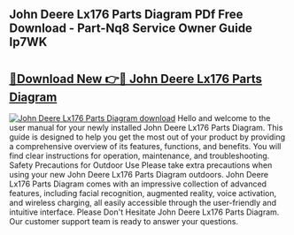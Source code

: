 ## John Deere Lx176 Parts Diagram PDf Free Download - Part-Nq8 Service Owner Guide Ip7WK

# <h2><a href="http://dfn7r0o.blite.top/?on=John+Deere+Lx176+Parts+Diagram">🔗Download New 👉🔴 John Deere Lx176 Parts Diagram</a></h2>

[![John Deere Lx176 Parts Diagram download](https://i.imgur.com/lujVjoI.png)](http://dfn7r0o.blite.top/?on=John+Deere+Lx176+Parts+Diagram)
Hello and welcome to the user manual for your newly installed John Deere Lx176 Parts Diagram. This guide is designed to help you get the most out of your product by providing a comprehensive overview of its features, functions, and benefits. You will find clear instructions for operation, maintenance, and troubleshooting. Safety Precautions for Outdoor Use Please take extra precautions when using your new John Deere Lx176 Parts Diagram outdoors. John Deere Lx176 Parts Diagram comes with an impressive collection of advanced features, including facial recognition, augmented reality, voice activation, and wireless charging, all easily accessible through the user-friendly and intuitive interface. Please Don't Hesitate John Deere Lx176 Parts Diagram. Our customer support team is ready to answer your questions.
